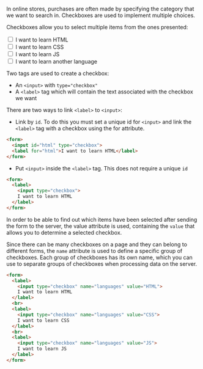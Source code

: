 In online stores, purchases are often made by specifying the category that we want to search in. Checkboxes are used to implement multiple choices.

Checkboxes allow you to select multiple items from the ones presented:

<div class="hexlet-basics-example">
  <form>
    <label>
      <input type="checkbox">
      I want to learn HTML
    </label>
    <br>
    <label>
      <input type="checkbox">
      I want to learn CSS
    </label>
    <br>
    <label>
      <input type="checkbox">
      I want to learn JS
    </label>
    <br>
    <label>
      <input type="checkbox">
      I want to learn another language
    </label>
  </form>
</div>

Two tags are used to create a checkbox:

* An `<input>` with `type="checkbox"`
* A `<label>` tag which will contain the text associated with the checkbox we want

There are two ways to link  `<label>` to `<input>`:

* Link by `id`. To do this you must set a unique id for `<input>` and link the `<label>` tag with a checkbox using the for attribute.


```html
<form>
  <input id="html" type="checkbox">
  <label for="html">I want to learn HTML</label>
</form>
```

* Put `<input>` inside the `<label>` tag. This does not require a unique `id`

```html
<form>
  <label>
    <input type="checkbox">
    I want to learn HTML
  </label>
</form>
```

In order to be able to find out which items have been selected after sending the form to the server, the value attribute is used, containing the `value` that allows you to determine a selected checkbox.

Since there can be many checkboxes on a page and they can belong to different forms, the `name` attribute is used to define a specific group of checkboxes. Each group of checkboxes has its own name, which you can use to separate groups of checkboxes when processing data on the server.

```html
<form>
  <label>
    <input type="checkbox" name="languages" value="HTML">
    I want to learn HTML
  </label>
  <br>
  <label>
    <input type="checkbox" name="languages" value="CSS">
    I want to learn CSS
  </label>
  <br>
  <label>
    <input type="checkbox" name="languages" value="JS">
    I want to learn JS
  </label>
</form>
```
